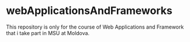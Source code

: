 # webApplicationsAndFrameworks
This repository is only for the course of Web Applications and Framework that i take part in MSU at Moldova.

